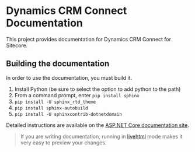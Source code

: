 # Dynamics CRM Connect Documentation

This project provides documentation for Dynamics CRM Connect for Sitecore.

## Building the documentation

In order to use the documentation, you must build it. 

1. Install Python (be sure to select the option to add python to the path)
2. From a command prompt, enter ``pip install sphinx``
3. ``pip install -U sphinx_rtd_theme``
4. ``pip install sphinx-autobuild``
5. ``pip install -U sphinxcontrib-dotnetdomain``


Detailed instructions are available on the [ASP.NET Core documentation site](https://github.com/aspnet/Docs/blob/master/CONTRIBUTING.md).

> If you are writing documentation, running in 
> [livehtml](https://github.com/aspnet/Docs/blob/master/CONTRIBUTING.md#use-autobuild-to-easily-view-site-changes-locally) mode makes it very easy to preview 
> your changes.
